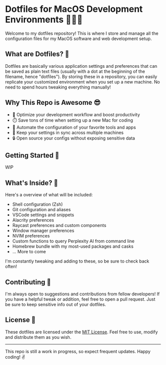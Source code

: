# Dotfiles for MacOS Development Environments 👨‍💻🍎

Welcome to my dotfiles repository! This is where I store and manage all the configuration files for my MacOS software and web development setup. 

## What are Dotfiles? 🤔

Dotfiles are basically various application settings and preferences that can be saved as plain text files (usually with a dot at the beginning of the filename, hence "dotfiles"). By storing these in a repository, you can easily replicate your customized environment when you set up a new machine. No need to spend hours tweaking everything manually!

## Why This Repo is Awesome 😎

- 🌟 Optimize your development workflow and boost productivity
- ⏱️ Save tons of time when setting up a new Mac for coding
- 🤖 Automate the configuration of your favorite tools and apps
- 🔄 Keep your settings in sync across multiple machines
- 🔒 Open source your configs without exposing sensitive data

## Getting Started 🚀

WIP

## What's Inside? 📂

Here's a overview of what will be included:

- Shell configuration (Zsh)
- Git configuration and aliases
- VSCode settings and snippets
- Alacrity preferences
- Raycast preferences and custom components
- Window manager preferences
- NVIM preferences
- Custom functions to query Perplexity AI from command line 
- Homebrew bundle with my most-used packages and casks
- ... More to come

I'm constantly tweaking and adding to these, so be sure to check back often! 

## Contributing 🙌

I'm always open to suggestions and contributions from fellow developers! If you have a helpful tweak or addition, feel free to open a pull request. Just be sure to keep sensitive info out of your dotfiles.

## License 📜

These dotfiles are licensed under the [MIT License](LICENSE). Feel free to use, modify and distribute them as you wish. 

---

This repo is still a work in progress, so expect frequent updates. Happy coding! ✌️
